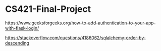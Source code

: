 # CS421-Final-Project

https://www.geeksforgeeks.org/how-to-add-authentication-to-your-app-with-flask-login/

https://stackoverflow.com/questions/4186062/sqlalchemy-order-by-descending